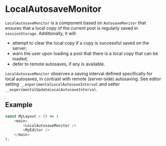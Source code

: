 # LocalAutosaveMonitor

`LocalAutosaveMonitor` is a component based on `AutosaveMonitor` that ensures that a local copy of the current post is regularly saved in `sessionStorage`. Additionally, it will:

-   attempt to clear the local copy if a copy is successful saved on the server;
-   warn the user upon loading a post that there is a local copy that can be loaded;
-   defer to remote autosaves, if any is available.

`LocalAutosaveMonitor` observes a saving interval defined specifically for local autosaves, in contrast with remote (server-side) autosaving. See editor setting `__experimentalLocalAutosaveInterval` and setter `__experimentalUpdateLocalAutosaveInterval`.

## Example

```js
const MyLayout = () => (
	<main>
		<LocalAutosaveMonitor />
		<MyEditor />
	</main>
);
```
